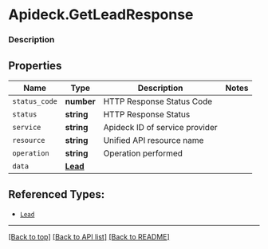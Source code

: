 # Apideck.GetLeadResponse

### Description

## Properties
Name | Type | Description | Notes
------------ | ------------- | ------------- | -------------
`status_code` | **number** | HTTP Response Status Code | 
`status` | **string** | HTTP Response Status | 
`service` | **string** | Apideck ID of service provider | 
`resource` | **string** | Unified API resource name | 
`operation` | **string** | Operation performed | 
`data` | [**Lead**](Lead.md) |  | 





## Referenced Types:





* [`Lead`](Lead.md)

---

[[Back to top]](#) [[Back to API list]](../../../../README.md#documentation-for-api-endpoints) [[Back to README]](../../../../README.md)


